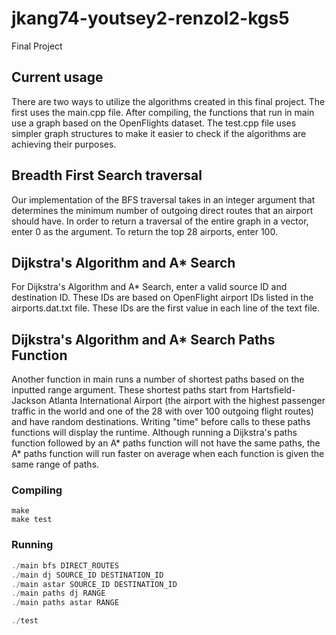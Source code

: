 # jkang74-youtsey2-renzol2-kgs5
Final Project

## Current usage

There are two ways to utilize the algorithms created in this final project. The first uses the main.cpp file. After compiling, the functions that run in main use a graph based on the OpenFlights dataset. The test.cpp file uses simpler graph structures to make it easier to check if the algorithms are achieving their purposes. 

## Breadth First Search traversal

Our implementation of the BFS traversal takes in an integer argument that determines the minimum number of outgoing direct routes that an airport should have. In order to return a traversal of the entire graph in a vector, enter 0 as the argument. To return the top 28 airports, enter 100.

## Dijkstra's Algorithm and A* Search

For Dijkstra's Algorithm and A* Search, enter a valid source ID and destination ID. These IDs are based on OpenFlight airport IDs listed in the airports.dat.txt file. These IDs are the first value in each line of the text file. 

## Dijkstra's Algorithm and A* Search Paths Function

Another function in main runs a number of shortest paths based on the inputted range argument. These shortest paths start from Hartsfield-Jackson Atlanta International Airport (the airport with the highest passenger traffic in the world and one of the 28 with over 100 outgoing flight routes) and have random destinations.  Writing "time" before calls to these paths functions will display the runtime. Although running a Dijkstra's paths function followed by an A* paths function will not have the same paths, the A* paths function will run faster on average when each function is given the same range of paths.

### Compiling
```
make
make test
```

### Running
```java
./main bfs DIRECT_ROUTES
./main dj SOURCE_ID DESTINATION_ID
./main astar SOURCE_ID DESTINATION_ID
./main paths dj RANGE
./main paths astar RANGE

./test
```
